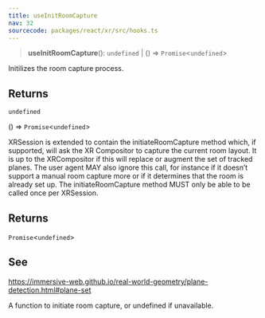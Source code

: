 ```yaml
---
title: useInitRoomCapture
nav: 32
sourcecode: packages/react/xr/src/hooks.ts
---
```


> **useInitRoomCapture**(): `undefined` \| () => `Promise`\<`undefined`\>

Initilizes the room capture process.

## Returns

`undefined`

() => `Promise`\<`undefined`\>

XRSession is extended to contain the initiateRoomCapture method which,
if supported, will ask the XR Compositor to capture the current room layout.
It is up to the XRCompositor if this will replace or augment the set of tracked planes.
The user agent MAY also ignore this call, for instance if it doesn’t support a manual room
capture more or if it determines that the room is already set up.
The initiateRoomCapture method MUST only be able to be called once per XRSession.

## Returns

`Promise`\<`undefined`\>

## See

https://immersive-web.github.io/real-world-geometry/plane-detection.html#plane-set

A function to initiate room capture, or undefined if unavailable.
